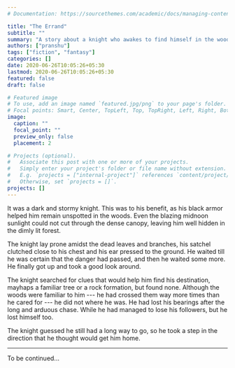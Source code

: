 ```yaml
---
# Documentation: https://sourcethemes.com/academic/docs/managing-content/

title: "The Errand"
subtitle: ""
summary: "A story about a knight who awakes to find himself in the woods. "
authors: ["pranshu"]
tags: ["fiction", "fantasy"]
categories: []
date: 2020-06-26T10:05:26+05:30
lastmod: 2020-06-26T10:05:26+05:30
featured: false
draft: false

# Featured image
# To use, add an image named `featured.jpg/png` to your page's folder.
# Focal points: Smart, Center, TopLeft, Top, TopRight, Left, Right, BottomLeft, Bottom, BottomRight.
image:
  caption: ""
  focal_point: ""
  preview_only: false
  placement: 2

# Projects (optional).
#   Associate this post with one or more of your projects.
#   Simply enter your project's folder or file name without extension.
#   E.g. `projects = ["internal-project"]` references `content/project/deep-learning/index.md`.
#   Otherwise, set `projects = []`.
projects: []
---
```


It was a dark and stormy knight. This was to his benefit, as his black armor helped him remain unspotted in the woods. Even the blazing midnoon sunlight could not cut through the dense canopy, leaving him well hidden in the dimly lit forest. 

The knight lay prone amidst the dead leaves and branches, his satchel clutched close to his chest and his ear pressed to the ground. He waited till he was certain that the danger had passed, and then he waited some more. He finally got up and took a good look around. 

The knight searched for clues that would help him find his destination, mayhaps a familiar tree or a rock formation, but found none. Although the woods were familiar to him --- he had crossed them way more times than he cared for --- he did not where he was. He had lost his bearings after the long and arduous chase. While he had managed to lose his followers, but he lost himself too. 

The knight guessed he still had a long way to go, so he took a step in the direction that he thought would get him home. 

---

To be continued...

[//]: <> (Jeph looked around for a familiar landmark, but found none. He still had a long way to go. and took a step in the direction that he thought would get him home.)
[//]: <> (Although the woods were familiar to him, he had lost his bearings after the long and arduous chase. If only he got get the travellers off his scent, he could proceed with the delivery.)

